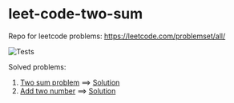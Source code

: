 # leet-code-two-sum
Repo for leetcode problems: https://leetcode.com/problemset/all/


![Tests](https://github.com/jmatas/leet-code-two-sum/actions/workflows/test.yml/badge.svg)

Solved problems:

1. [Two sum problem](https://leetcode.com/problems/two-sum/) ==> [Solution](https://github.com/jmatas/leet-code-problems/tree/main/src/main/java/org/jmatas/problems/twosum)
1. [Add two number](https://leetcode.com/problems/add-two-numbers/) ==> [Solution](https://github.com/jmatas/leet-code-problems/tree/main/src/main/java/org/jmatas/problems/addtwonumbers)